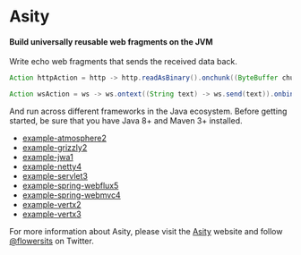 # Asity
#### Build universally reusable web fragments on the JVM

Write echo web fragments that sends the received data back.

```java
Action httpAction = http -> http.readAsBinary().onchunk((ByteBuffer chunk) -> http.write(chunk)).onend((Void v) -> http.end());
```
```java
Action wsAction = ws -> ws.ontext((String text) -> ws.send(text)).onbinary((ByteBuffer binary) -> ws.send(binary));
```

And run across different frameworks in the Java ecosystem. Before getting started, be sure that you have Java 8+ and Maven 3+ installed.

- [example-atmosphere2](https://github.com/cettia/asity/tree/master/example-atmosphere2) 
- [example-grizzly2](https://github.com/cettia/asity/tree/master/example-grizzly2) 
- [example-jwa1](https://github.com/cettia/asity/tree/master/example-jwa1) 
- [example-netty4](https://github.com/cettia/asity/tree/master/example-netty4) 
- [example-servlet3](https://github.com/cettia/asity/tree/master/example-servlet3) 
- [example-spring-webflux5](https://github.com/cettia/asity/tree/master/example-spring-webflux5) 
- [example-spring-webmvc4](https://github.com/cettia/asity/tree/master/example-spring-webmvc4) 
- [example-vertx2](https://github.com/cettia/asity/tree/master/example-vertx2) 
- [example-vertx3](https://github.com/cettia/asity/tree/master/example-vertx3)

For more information about Asity, please visit the [Asity](http://asity.cettia.io) website and follow [@flowersits](https://twitter.com/flowersits) on Twitter.